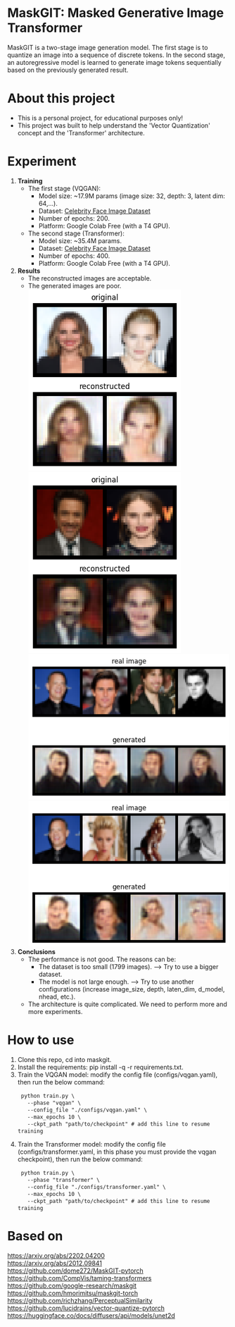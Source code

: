 # MaskGIT: Masked Generative Image Transformer
MaskGIT is a two-stage image generation model. The first stage is to quantize an image into a sequence of discrete tokens. In the second stage, an autoregressive model is learned to generate image tokens sequentially based on the previously generated result.
# About this project
- This is a personal project, for educational purposes only!
- This project was built to help understand the 'Vector Quantization' concept and the 'Transformer' architecture.
# Experiment
1. **Training**
   - The first stage (VQGAN):
      - Model size: ~17.9M params (image size: 32, depth: 3, latent dim: 64,...).
      - Dataset: [Celebrity Face Image Dataset](https://www.kaggle.com/datasets/vishesh1412/celebrity-face-image-dataset)
      - Number of epochs: 200.
      - Platform: Google Colab Free (with a T4 GPU).
   - The second stage (Transformer):
      - Model size: ~35.4M params.
      - Dataset: [Celebrity Face Image Dataset](https://www.kaggle.com/datasets/vishesh1412/celebrity-face-image-dataset)
      - Number of epochs: 400.
      - Platform: Google Colab Free (with a T4 GPU).
2. **Results**
   - The reconstructed images are acceptable.
   - The generated images are poor. \
     ![image](results/recontruction_images/test_on_epoch_199.png) \
     ![image](results/recontruction_images/validate_on_epoch_199.png) \
     ![image](results/generated_images/validate_on_epoch_320.png) \
     ![image](results/generated_images/validate_on_epoch_340.png)
3. **Conclusions**
   - The performance is not good. The reasons can be:
      - The dataset is too small (1799 images). ⟶ Try to use a bigger dataset.
      - The model is not large enough. ⟶ Try to use another configurations (increase image_size, depth, laten_dim, d_model, nhead, etc.).
   - The architecture is quite complicated. We need to perform more and more experiments.
# How to use
1. Clone this repo, cd into maskgit.
2. Install the requirements: pip install -q -r requirements.txt.
3. Train the VQGAN model: modify the config file (configs/vqgan.yaml), then run the below command:
      ```
       python train.py \
         --phase "vqgan" \
         --config_file "./configs/vqgan.yaml" \
         --max_epochs 10 \
         --ckpt_path "path/to/checkpoint" # add this line to resume training
      ```
4. Train the Transformer model: modify the config file (configs/transformer.yaml, in this phase you must provide the vqgan checkpoint), then run the below command:
      ```
       python train.py \
         --phase "transformer" \
         --config_file "./configs/transformer.yaml" \
         --max_epochs 10 \
         --ckpt_path "path/to/checkpoint" # add this line to resume training
      ```
# Based on
  https://arxiv.org/abs/2202.04200 \
  https://arxiv.org/abs/2012.09841 \
  https://github.com/dome272/MaskGIT-pytorch \
  https://github.com/CompVis/taming-transformers \
  https://github.com/google-research/maskgit \
  https://github.com/hmorimitsu/maskgit-torch \
  https://github.com/richzhang/PerceptualSimilarity \
  https://github.com/lucidrains/vector-quantize-pytorch \
  https://huggingface.co/docs/diffusers/api/models/unet2d
